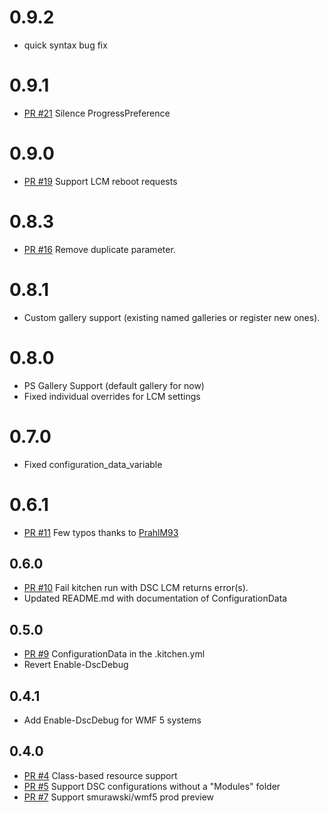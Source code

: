 # 0.9.2
  - quick syntax bug fix

# 0.9.1
  - [PR #21](https://github.com/test-kitchen/kitchen-dsc/pull/21) Silence ProgressPreference

# 0.9.0
  - [PR #19](https://github.com/test-kitchen/kitchen-dsc/pull/19) Support LCM reboot requests

# 0.8.3
  - [PR #16](https://github.com/test-kitchen/kitchen-dsc/pull/16) Remove duplicate parameter.
  
# 0.8.1
  - Custom gallery support (existing named galleries or register new ones).

# 0.8.0
  - PS Gallery Support (default gallery for now)
  - Fixed individual overrides for LCM settings

# 0.7.0
 - Fixed configuration_data_variable

# 0.6.1
- [PR #11](https://github.com/test-kitchen/kitchen-dsc/pull/11) Few typos thanks to [PrahlM93](https://github.com/PrahlM93)

## 0.6.0

- [PR #10](https://github.com/test-kitchen/kitchen-dsc/pull/10) Fail kitchen run with DSC LCM returns error(s).
- Updated README.md with documentation of ConfigurationData

## 0.5.0

- [PR #9](https://github.com/test-kitchen/kitchen-dsc/pull/9) ConfigurationData in the .kitchen.yml
- Revert Enable-DscDebug

## 0.4.1

- Add Enable-DscDebug for WMF 5 systems

## 0.4.0

- [PR #4](https://github.com/test-kitchen/kitchen-dsc/pull/4) Class-based resource support
- [PR #5](https://github.com/test-kitchen/kitchen-dsc/pull/5) Support DSC configurations without a "Modules" folder
- [PR #7](https://github.com/test-kitchen/kitchen-dsc/pull/7) Support smurawski/wmf5 prod preview